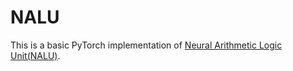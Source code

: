 # NALU

This is a basic PyTorch implementation of [Neural Arithmetic Logic Unit(NALU)](https://arxiv.org/abs/1808.00508).
